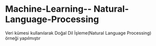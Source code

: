 # Machine-Learning-- Natural-Language-Processing
 Veri kümesi kullanılarak Doğal Dil İşleme(Natural Language Processing) örneği yapılmıştır
